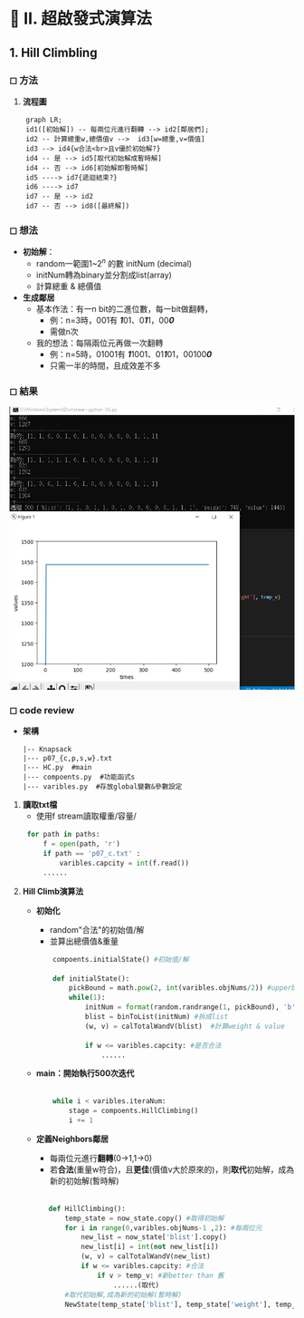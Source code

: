 

# 🔵 Ⅱ. 超啟發式演算法
## 1. Hill Climbling

### ◻ 方法
1. **流程圖**
```mermaid
    graph LR;
    id1([初始解]) -- 每兩位元進行翻轉 --> id2[鄰居們];
    id2 -- 計算總重w,總價值v -->  id3[w=總重,v=價值]
    id3 --> id4{w合法<br>且v優於初始解?} 
    id4 -- 是 --> id5[取代初始解成暫時解]
    id4 -- 否 --> id6[初始解即暫時解]
    id5 ----> id7{遞迴結束?}
    id6 ----> id7
    id7 -- 是 --> id2
    id7 -- 否 --> id8([最終解])
```    

### ◻ 想法
* **初始解**：
    * random一範圍1~$2^{n}$ 的數 initNum (decimal)
    * initNum轉為binary並分割成list(array)
    * 計算總重 & 總價值
* **生成鄰居**
    * 基本作法：有一n bit的二進位數，每一bit做翻轉，
        * 例：n=3時，001有 ***1***01、0***1***1，00***0***
        * 需做n次
    * 我的想法：每隔兩位元再做一次翻轉
        * 例：n=5時，01001有 ***1***1001、01***1***01，00100***0***
        * 只需一半的時間，且成效差不多

### ◻ 結果
<img src="https://github.com/lanac0911/deepLearning/blob/main/imgs/HC.jpg" width="auto" height="500" />

### ◻ code review
* **架構**
    ```
    |-- Knapsack   
    |--- p07_{c,p,s,w}.txt
    |--- HC.py  #main
    |--- compoents.py  #功能函式s
    |--- varibles.py  #存放global變數&參數設定
    ```

1. **讀取txt檔**
    * 使用f stream讀取權重/容量/
   ```python
    for path in paths:
        f = open(path, 'r')
        if path == 'p07_c.txt' :
            varibles.capcity = int(f.read())
        ......
   ```
2. **Hill Climb演算法**
    * **初始化**
        * random"合法"的初始值/解
        * 並算出總價值&重量
        ```python
            compoents.initialState() #初始值/解

            def initialState():
                pickBound = math.pow(2, int(varibles.objNums/2)) #upperbound: 2^15
                while(1):
                    initNum = format(random.randrange(1, pickBound), 'b') #範圍: 1 - 2^15
                    blist = binToList(initNum) #拆成list
                    (w, v) = calTotalWandV(blist)  #計算weight & value

                    if w <= varibles.capcity: #是否合法
                        ......
        ```    
    * **main：開始執行500次迭代**
        ```python

            while i < varibles.iteraNum:
                stage = compoents.HillClimbing() 
                i += 1
        ```

    * **定義Neighbors鄰居**
        * 每兩位元進行**翻轉**(0→1,1→0)    
        * 若**合法**(重量w符合)，且**更佳**(價值v大於原來的)，則**取代**初始解，成為新的初始解(暫時解)
         ```python

            def HillClimbing():
                temp_state = now_state.copy() #取得初始解
                for i in range(0,varibles.objNums-1 ,2): #每兩位元
                    new_list = now_state['blist'].copy()
                    new_list[i] = int(not new_list[i])
                    (w, v) = calTotalWandV(new_list)
                    if w <= varibles.capcity: #合法
                        if v > temp_v: #新better than 舊
                            ......(取代)  
                #取代初始解,成為新的初始解(暫時解)
                NewState(temp_state['blist'], temp_state['weight'], temp_v)   
        ```
